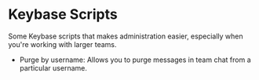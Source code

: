 # Keybase Scripts

Some Keybase scripts that makes administration easier, especially when you're working with larger teams.

- Purge by username: Allows you to purge messages in team chat from a particular username.